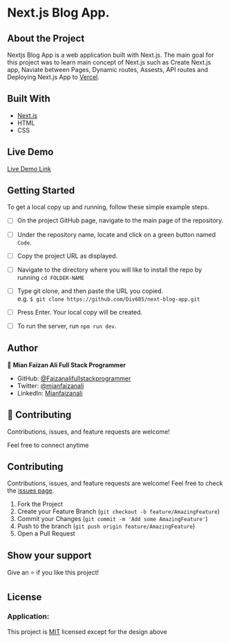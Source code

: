 # Next.js Blog App.

## About the Project
Nextjs Blog App is a web application built with Next.js. The main goal for this project was to learn main concept of Next.js such as Create Next.js app, Naviate between Pages, Dynamic routes, Assests, API routes and Deploying Next.js App to [Vercel](https://vercel.com/).

## Built With

* [Next.js](https://nextjs.org/learn)
* HTML
* CSS


## Live Demo

[Live Demo Link](https://next-blog-app-nine.vercel.app/)


## Getting Started

To get a local copy up and running, follow these simple example steps.

- [ ] On the project GitHub page, navigate to the main page of the repository.
- [ ] Under the repository name, locate and click on a green button named `Code`. 
- [ ] Copy the project URL as displayed.
- [ ] Navigate to the directory where you will like to install the repo by running `cd FOLDER-NAME`
- [ ] Type git clone, and then paste the URL you copied. <br>
e.g. `$ git clone https://github.com/Div685/next-blog-app.git`
- [ ] Press Enter. Your local copy will be created.
- [ ] To run the server, run `npm run dev`.


## Author

👤 **Mian Faizan Ali Full Stack Programmer**

- GitHub: [@Faizanalifullstackprogrammer](https://github.com/Faizanalifullstackprogrammer)
- Twitter: [@mianfaizanali](https://twitter.com/mianfaizanali)
- LinkedIn: [Mianfaizanali](https://pk.linkedin.com/in/mianfaizanali)


## 🤝 Contributing

Contributions, issues, and feature requests are welcome!

Feel free to connect anytime



## Contributing

Contributions, issues, and feature requests are welcome!
Feel free to check the [issues page](../../issues).

1. Fork the Project
2. Create your Feature Branch (`git checkout -b feature/AmazingFeature`)
3. Commit your Changes (`git commit -m 'Add some AmazingFeature'`)
4. Push to the branch (`git push origin feature/AmazingFeature`)
5. Open a Pull Request


## Show your support

Give an ⭐️ if you like this project!


## License

### Application:
This project is [MIT](./LICENSE) licensed except for the design above
